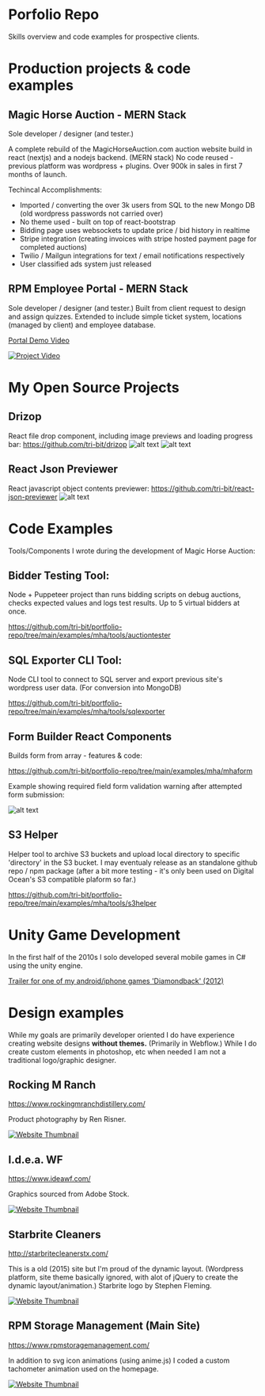 # Porfolio Repo

Skills overview and code examples for prospective clients.

# Production projects & code examples

## Magic Horse Auction - MERN Stack

Sole developer / designer (and tester.)

A complete rebuild of the MagicHorseAuction.com auction website build in react (nextjs) and a nodejs backend. (MERN stack) No code reused - previous platform was wordpress + plugins.
Over 900k in sales in first 7 months of launch.

Techincal Accomplishments:

- Imported / converting the over 3k users from SQL to the new Mongo DB (old wordpress passwords not carried over)
- No theme used - built on top of react-bootstrap
- Bidding page uses websockets to update price / bid history in realtime
- Stripe integration (creating invoices with stripe hosted payment page for completed auctions)
- Twilio / Mailgun integrations for text / email notifications respectively
- User classified ads system just released

## RPM Employee Portal - MERN Stack

Sole developer / designer (and tester.)
Built from client request to design and assign quizzes. Extended to include simple ticket system, locations (managed by client) and employee database.

[Portal Demo Video](https://s3.us-west-1.wasabisys.com/portfolio3400/sitevideos/rpm_portal.mp4)

[![Project Video](https://github.com/tri-bit/portfolio-repo/blob/main/media/images/RPMPortal_video.jpg?raw=true)](https://s3.us-west-1.wasabisys.com/portfolio3400/sitevideos/rpm_portal.mp4)

# My Open Source Projects

## Drizop

React file drop component, including image previews and loading progress bar:
https://github.com/tri-bit/drizop
![alt text](https://github.com/tri-bit/drizop/blob/master/docs/images/drizop_07.png?raw=true "Example2")
![alt text](https://github.com/tri-bit/drizop/blob/master/docs/images/drizop_02.png?raw=true "Example2")

## React Json Previewer

React javascript object contents previewer:
https://github.com/tri-bit/react-json-previewer
![alt text](https://github.com/tri-bit/react-json-previewer/blob/master/docs/intro_image.png?raw=true "Example")

# Code Examples

Tools/Components I wrote during the development of Magic Horse Auction:

## Bidder Testing Tool:

Node + Puppeteer project than runs bidding scripts on debug auctions, checks expected values and logs test results. Up to 5 virtual bidders at once.

https://github.com/tri-bit/portfolio-repo/tree/main/examples/mha/tools/auctiontester

## SQL Exporter CLI Tool:

Node CLI tool to connect to SQL server and export previous site's wordpress user data. (For conversion into MongoDB)

https://github.com/tri-bit/portfolio-repo/tree/main/examples/mha/tools/sqlexporter

## Form Builder React Components

Builds form from array - features & code:

https://github.com/tri-bit/portfolio-repo/tree/main/examples/mha/mhaform

Example showing required field form validation warning after attempted form submission:

![alt text](https://github.com/tri-bit/portfolio-repo/blob/main/examples/mha/mhaform/media/MHAForm01.png?raw=true "Example")

## S3 Helper

Helper tool to archive S3 buckets and upload local directory to specific 'directory' in the S3 bucket. I may eventualy release as an standalone github repo / npm package (after a bit more testing - it's only been used on Digital Ocean's S3 compatible plaform so far.)

https://github.com/tri-bit/portfolio-repo/tree/main/examples/mha/tools/s3helper


# Unity Game Development
In the first half of the 2010s I solo developed several mobile games in C# using the unity engine.

[Trailer for one of my android/iphone games 'Diamondback' (2012)](https://s3.us-west-1.wasabisys.com/portfolio3400/sitevideos/Diamondback_Trailer_Web.mp4)


# Design examples
While my goals are primarily developer oriented I do have experience creating website designs **without themes.** (Primarily in Webflow.) While I do create custom elements in photoshop, etc when needed I am not a traditional logo/graphic designer.

## Rocking M Ranch
https://www.rockingmranchdistillery.com/

Product photography by Ren Risner.

[![Website Thumbnail](https://github.com/tri-bit/portfolio-repo/blob/main/media/images/designexamples/rockingmranch.png?raw=true)](https://www.rockingmranchdistillery.com/)

## I.d.e.a. WF
https://www.ideawf.com/

Graphics sourced from Adobe Stock.

[![Website Thumbnail](https://github.com/tri-bit/portfolio-repo/blob/main/media/images/designexamples/ideawf.png?raw=true)](https://www.ideawf.com/)

## Starbrite Cleaners
http://starbritecleanerstx.com/

This is a old (2015) site but I'm proud of the dynamic layout. (Wordpress platform, site theme basically ignored,  with alot of jQuery to create the dynamic layout/animation.) Starbrite logo by Stephen Fleming.

[![Website Thumbnail](https://github.com/tri-bit/portfolio-repo/blob/main/media/images/designexamples/starbrite.png?raw=true)](http://starbritecleanerstx.com/)

## RPM Storage Management (Main Site)
https://www.rpmstoragemanagement.com/

In addition to svg icon animations (using anime.js) I coded a custom tachometer animation used on the homepage.

[![Website Thumbnail](https://github.com/tri-bit/portfolio-repo/blob/main/media/images/designexamples/rpmstorage.png?raw=true)](https://www.rpmstoragemanagement.com/)




